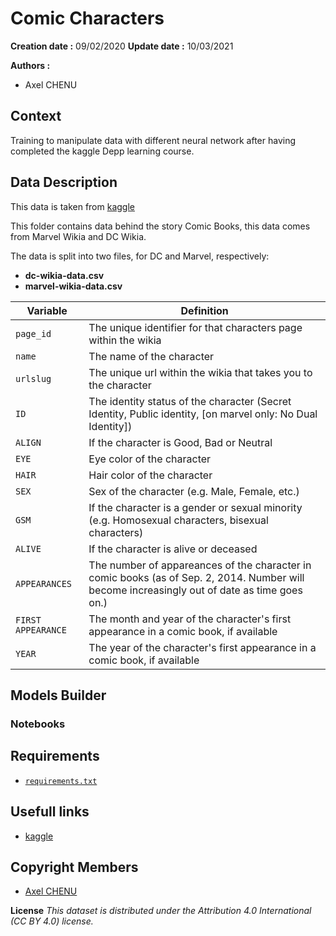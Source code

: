 # Comic Characters

**Creation date :** 09/02/2020
**Update date :** 10/03/2021

**Authors :**  
- Axel CHENU

## Context 
Training to manipulate data with different neural network after having completed the kaggle Depp learning course.

## Data Description 

This data is taken from [kaggle](https://www.kaggle.com/fivethirtyeight/fivethirtyeight-comic-characters-dataset)

This folder contains data behind the story Comic Books, this data comes from Marvel Wikia and DC Wikia.

The data is split into two files, for DC and Marvel, respectively:
- **dc-wikia-data.csv**
- **marvel-wikia-data.csv**

Variable | Definition
---|---------
`page_id` | The unique identifier for that characters page within the wikia
`name` | The name of the character
`urlslug` | The unique url within the wikia that takes you to the character
`ID` | The identity status of the character (Secret Identity, Public identity, [on marvel only: No Dual Identity])
`ALIGN` | If the character is Good, Bad or Neutral
`EYE` | Eye color of the character
`HAIR` | Hair color of the character
`SEX` | Sex of the character (e.g. Male, Female, etc.)
`GSM` | If the character is a gender or sexual minority (e.g. Homosexual characters, bisexual characters)
`ALIVE` | If the character is alive or deceased
`APPEARANCES` | The number of appareances of the character in comic books (as of Sep. 2, 2014. Number will become increasingly out of date as time goes on.)
`FIRST APPEARANCE` | The month and year of the character's first appearance in a comic book, if available
`YEAR` | The year of the character's first appearance in a comic book, if available

## Models Builder 
### Notebooks

## Requirements
* [`requirements.txt`](requirements.txt) 

## Usefull links 
- [kaggle](https://www.kaggle.com/fivethirtyeight/fivethirtyeight-comic-characters-dataset)

## Copyright Members
- [Axel CHENU](https://gitlab.com/ACHENU26) 

**License**
*This dataset is distributed under the Attribution 4.0 International (CC BY 4.0) license.*

